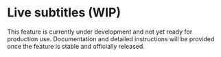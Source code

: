 
# Live subtitles (WIP)

This feature is currently under development and not yet ready for production use. Documentation and detailed instructions will be provided once the feature is stable and officially released.
